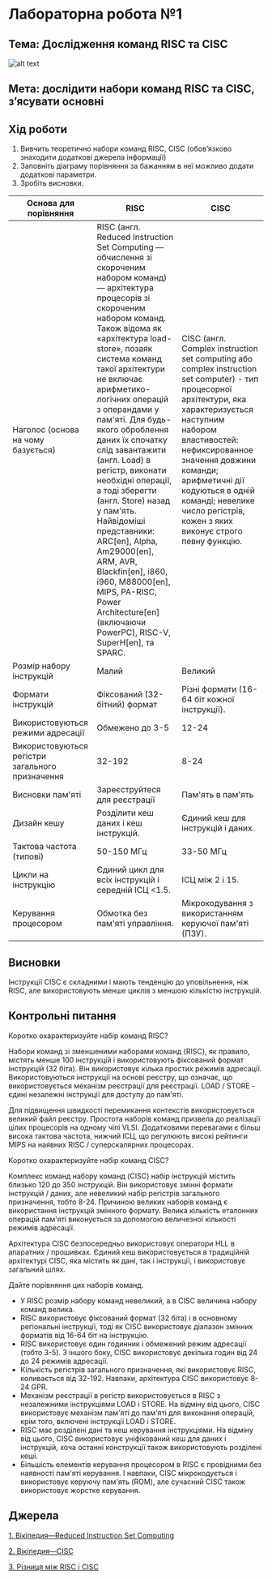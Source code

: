 # Лабораторна робота №1
## Тема: Дослідження команд RISC та CISC
![alt text](https://gadget-info.com/img/difference-between/239/difference-between-risc.jpg)
## Мета: дослідити набори команд RISC та CISC, з’ясувати основні
## Хід роботи
1. Вивчить теоретично набори команд RISC, CISC (обов’язково знаходити додаткові джерела інформації)
2. Заповніть діаграму порівняння за бажанням в неї можливо додати додаткові параметри.
3. Зробіть висновки.

| Основа для порівняння | RISC |CISC|
|-----------------------|------|----|
| Наголос (основа на чому базується) |RISC (англ. Reduced Instruction Set Computing — обчислення зі скороченим набором команд) — архітектура процесорів зі скороченим набором команд. Також відома як «архітектура load-store», позаяк система команд такої архітектури не включає арифметико-логічних операцій з операндами у пам'яті. Для будь-якого оброблення даних їх спочатку слід завантажити (англ. Load) в регістр, виконати необхідні операції, а тоді зберегти (англ. Store) назад у пам'ять. Найвідоміші представники: ARC[en], Alpha, Am29000[en], ARM, AVR, Blackfin[en], i860, i960, M88000[en], MIPS, PA-RISC, Power Architecture[en] (включаючи PowerPC), RISC-V, SuperH[en], та SPARC.  | CISC (англ. Complex instruction set computing або complex instruction set computer) - тип процесорної архітектури, яка характеризується наступним набором властивостей: нефиксированное значення довжини команди; арифметичні дії кодуються в одній команді; невелике число регістрів, кожен з яких виконує строго певну функцію.   |
|Розмір набору інструкцій | Малий| Великий|
| Формати інструкцій | Фіксований (32-бітний) формат|Різні формати (16-64 біт кожної інструкції).|
| Використовуються режими адресації|Обмежено до 3-5|12-24|
| Використовуються регістри загального призначення |32-192|8-24|
| Висновки пам'яті |Зареєструйтеся для реєстрації|Пам'ять в пам'ять|
| Дизайн кешу |Розділити кеш даних і кеш інструкцій.|Єдиний кеш для інструкцій і даних.|
| Тактова частота (типові) |50-150 МГц|33-50 МГц|
| Цикли на інструкцію |Єдиний цикл для всіх інструкцій і середній ІСЦ <1.5.|ІСЦ між 2 і 15.|
| Керування процесором |Обмотка без пам'яті управління.|Мікрокодування з використанням керуючої пам'яті (ПЗУ).|
## Висновки
Інструкції CISC є складними і мають тенденцію до уповільнення, ніж RISC, але використовують менше циклів з меншою кількістю інструкцій.
## Контрольні питання
Коротко охарактеризуйте набір команд RISC?

Набори команд зі зменшеними наборами команд (RISC), як правило, містять менше 100 інструкцій і використовують фіксований формат інструкцій (32 біта). Він використовує кілька простих режимів адресації. Використовуються інструкції на основі реєстру, що означає, що використовується механізм реєстрації для реєстрації. LOAD / STORE - єдині незалежні інструкції для доступу до пам'яті.

Для підвищення швидкості перемикання контекстів використовується великий файл реєстру. Простота наборів команд призвела до реалізації цілих процесорів на одному чіпі VLSI. Додатковими перевагами є більш висока тактова частота, нижчий ІСЦ, що регулюють високі рейтинги MIPS на наявних RISC / суперскалярних процесорах.

Коротко охарактеризуйте набір команд CISC?

Комплекс команд набору команд (CISC) набір інструкцій містить близько 120 до 350 інструкцій. Він використовує змінні формати інструкцій / даних, але невеликий набір регістрів загального призначення, тобто 8-24. Причиною великих наборів команд є використання інструкцій змінного формату. Велика кількість еталонних операцій пам'яті виконується за допомогою величезної кількості режимів адресації.

Архітектура CISC безпосередньо використовує оператори HLL в апаратних / прошивках. Єдиний кеш використовується в традиційній архітектурі CISC, яка містить як дані, так і інструкції, і використовує загальний шлях.

Дайте порівняння цих наборів команд.

- У RISC розмір набору команд невеликий, а в CISC величина набору команд велика.
- RISC використовує фіксований формат (32 біта) і в основному регіональні інструкції, тоді як CISC використовує діапазон змінних форматів від 16-64 біт на інструкцію.
- RISC використовує один годинник і обмежений режим адресації (тобто 3-5). З іншого боку, CISC використовує декілька годин від 24 до 24 режимів адресації.
- Кількість регістрів загального призначення, які використовує RISC, коливається від 32-192. Навпаки, архітектура CISC використовує 8-24 GPR.
- Механізм реєстрації в регістр використовується в RISC з незалежними інструкціями LOAD і STORE. На відміну від цього, CISC використовує механізм пам'яті до пам'яті для виконання операцій, крім того, включені інструкції LOAD і STORE.
- RISC має розділені дані та кеш керування інструкціями. На відміну від цього, CISC використовує уніфікований кеш для даних і інструкцій, хоча останні конструкції також використовують розділені кеші.
- Більшість елементів керування процесором в RISC є провідними без наявності пам'яті керування. І навпаки, CISC мікрокодується і використовує керуючу пам'ять (ROM), але сучасний CISC також використовує жорстке керування.

## Джерела
[1. Вікіпедия—Reduced Instruction Set Computing](https://uk.wikipedia.org/wiki/Reduced_Instruction_Set_Computing)

[2. Вікіпедия—CISC](https://ru.wikipedia.org/wiki/CISC)

[3. Різниця між RISC і CISC](https://uk.gadget-info.com/difference-between-risc)
